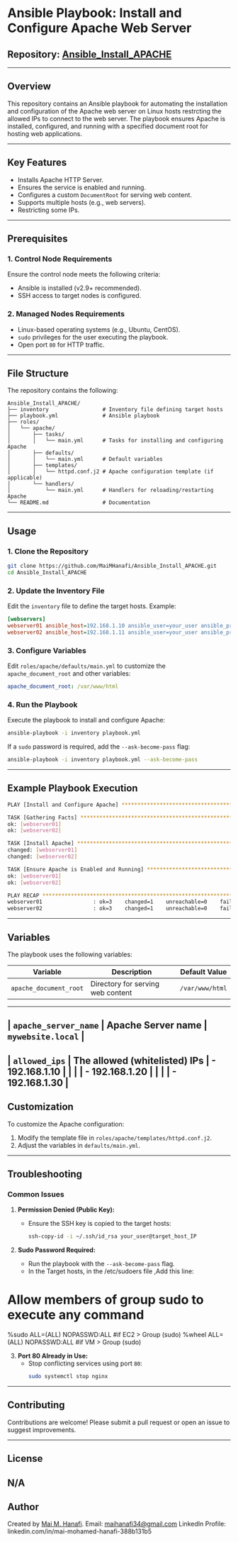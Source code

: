 # Ansible Playbook: Install and Configure Apache Web Server

## Repository: [Ansible_Install_APACHE](https://github.com/MaiMHanafi/Ansible_Install_APACHE)

---

## Overview
This repository contains an Ansible playbook for automating the installation and configuration of the Apache web server on Linux hosts restrcting the allowed IPs to connect to the web server. The playbook ensures Apache is installed, configured, and running with a specified document root for hosting web applications.

---

## Key Features
- Installs Apache HTTP Server.
- Ensures the service is enabled and running.
- Configures a custom `DocumentRoot` for serving web content.
- Supports multiple hosts (e.g., web servers).
- Restricting some IPs.
---

## Prerequisites

### 1. Control Node Requirements
Ensure the control node meets the following criteria:
- Ansible is installed (v2.9+ recommended).
- SSH access to target nodes is configured.

### 2. Managed Nodes Requirements
- Linux-based operating systems (e.g., Ubuntu, CentOS).
- `sudo` privileges for the user executing the playbook.
- Open port `80` for HTTP traffic.

---

## File Structure
The repository contains the following:

```plaintext
Ansible_Install_APACHE/
├── inventory                 # Inventory file defining target hosts
├── playbook.yml              # Ansible playbook
├── roles/
│   └── apache/
│       ├── tasks/
│       │   └── main.yml      # Tasks for installing and configuring Apache
│       ├── defaults/
│       │   └── main.yml      # Default variables
│       ├── templates/
│       │   └── httpd.conf.j2 # Apache configuration template (if applicable)
│       └── handlers/
│           └── main.yml      # Handlers for reloading/restarting Apache
└── README.md                 # Documentation
```

---

## Usage

### 1. Clone the Repository
```bash
git clone https://github.com/MaiMHanafi/Ansible_Install_APACHE.git
cd Ansible_Install_APACHE
```

### 2. Update the Inventory File
Edit the `inventory` file to define the target hosts. Example:
```ini
[webservers]
webserver01 ansible_host=192.168.1.10 ansible_user=your_user ansible_private_key_file=~/.ssh/id_rsa
webserver02 ansible_host=192.168.1.11 ansible_user=your_user ansible_private_key_file=~/.ssh/id_rsa
```

### 3. Configure Variables
Edit `roles/apache/defaults/main.yml` to customize the `apache_document_root` and other variables:
```yaml
apache_document_root: /var/www/html
```

### 4. Run the Playbook
Execute the playbook to install and configure Apache:
```bash
ansible-playbook -i inventory playbook.yml
```

If a `sudo` password is required, add the `--ask-become-pass` flag:
```bash
ansible-playbook -i inventory playbook.yml --ask-become-pass
```

---

## Example Playbook Execution
```bash
PLAY [Install and Configure Apache] ****************************************************************************************************

TASK [Gathering Facts] *****************************************************************************************************************
ok: [webserver01]
ok: [webserver02]

TASK [Install Apache] ******************************************************************************************************************
changed: [webserver01]
changed: [webserver02]

TASK [Ensure Apache is Enabled and Running] ********************************************************************************************
ok: [webserver01]
ok: [webserver02]

PLAY RECAP *****************************************************************************************************************************
webserver01                : ok=3    changed=1    unreachable=0    failed=0    skipped=0    rescued=0    ignored=0
webserver02                : ok=3    changed=1    unreachable=0    failed=0    skipped=0    rescued=0    ignored=0
```

---

## Variables
The playbook uses the following variables:

| Variable               | Description                               | Default Value       |
|------------------------|-------------------------------------------|---------------------|
| `apache_document_root` | Directory for serving web content         | `/var/www/html`     |
--------------------------------------------------------------------------------------------
| `apache_server_name`   | Apache Server name                        |  `mywebsite.local`  |
--------------------------------------------------------------------------------------------
| `allowed_ips`          | The allowed (whitelisted) IPs             |    - 192.168.1.10   |
|                        |                                           |    - 192.168.1.20   |
|                        |                                           |    - 192.168.1.30   |
--------------------------------------------------------------------------------------------


## Customization
To customize the Apache configuration:
1. Modify the template file in `roles/apache/templates/httpd.conf.j2`.
2. Adjust the variables in `defaults/main.yml`.

---

## Troubleshooting
### Common Issues
1. **Permission Denied (Public Key):**
   - Ensure the SSH key is copied to the target hosts:
     ```bash
     ssh-copy-id -i ~/.ssh/id_rsa your_user@target_host_IP
     ```

2. **Sudo Password Required:**
   - Run the playbook with the `--ask-become-pass` flag.
   - In the Target hosts, in the /etc/sudoers file ,Add this line:
# Allow members of group sudo to execute any command
%sudo   ALL=(ALL) NOPASSWD:ALL #if EC2 > Group (sudo)
%wheel  ALL=(ALL) NOPASSWD:ALL #if VM > Group (sudo)


3. **Port 80 Already in Use:**
   - Stop conflicting services using port `80`:
     ```bash
     sudo systemctl stop nginx
     ```

---

## Contributing
Contributions are welcome! Please submit a pull request or open an issue to suggest improvements.

---

## License
N/A
---

## Author
Created by [Mai M. Hanafi](https://github.com/MaiMHanafi).
Email: maihanafi34@gmail.com
LinkedIn Profile: linkedin.com/in/mai-mohamed-hanafi-388b131b5
